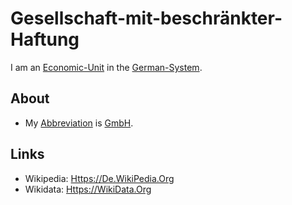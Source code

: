 # Gesellschaft-mit-beschränkter-Haftung

I am an [Economic-Unit](130020002.md) in the [German-System](8000998.md).

## About

- My [Abbreviation](210000000.md) is [GmbH](8040012.md).

## Links

- Wikipedia: [Https://De.WikiPedia.Org](https://de.wikipedia.org/wiki/Gesellschaft_mit_beschr%C3%A4nkter_Haftung_(Deutschland))
- Wikidata: [Https://WikiData.Org](https://wikidata.org/wiki/Q460178)

